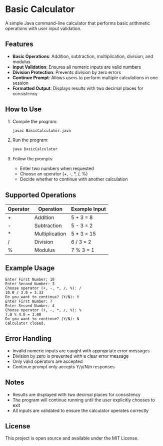 # Basic Calculator

A simple Java command-line calculator that performs basic arithmetic operations with user input validation.

## Features

- **Basic Operations**: Addition, subtraction, multiplication, division, and modulus
- **Input Validation**: Ensures all numeric inputs are valid numbers
- **Division Protection**: Prevents division by zero errors
- **Continue Prompt**: Allows users to perform multiple calculations in one session
- **Formatted Output**: Displays results with two decimal places for consistency

## How to Use

1. Compile the program:
   ```bash
   javac BasicCalculator.java
   ```

2. Run the program:
   ```bash
   java BasicCalculator
   ```

3. Follow the prompts:
   - Enter two numbers when requested
   - Choose an operator (+, -, *, /, %)
   - Decide whether to continue with another calculation

## Supported Operations

| Operator | Operation | Example Input |
|----------|-----------|---------------|
| +        | Addition | 5 + 3 = 8 |
| -        | Subtraction | 5 - 3 = 2 |
| *        | Multiplication | 5 * 3 = 15 |
| /        | Division | 6 / 3 = 2 |
| %        | Modulus | 7 % 3 = 1 |

## Example Usage

```
Enter First Number: 10
Enter Second Number: 3
Choose operator (+, -, *, /, %): /
10.0 / 3.0 = 3.33
Do you want to continue? (Y/N): Y
Enter First Number: 7
Enter Second Number: 4
Choose operator (+, -, *, /, %): %
7.0 % 4.0 = 3.00
Do you want to continue? (Y/N): N
Calculator closed.
```

## Error Handling

- Invalid numeric inputs are caught with appropriate error messages
- Division by zero is prevented with a clear error message
- Only valid operators are accepted
- Continue prompt only accepts Y/y/N/n responses

## Notes

- Results are displayed with two decimal places for consistency
- The program will continue running until the user explicitly chooses to exit
- All inputs are validated to ensure the calculator operates correctly

## License

This project is open source and available under the MIT License.
